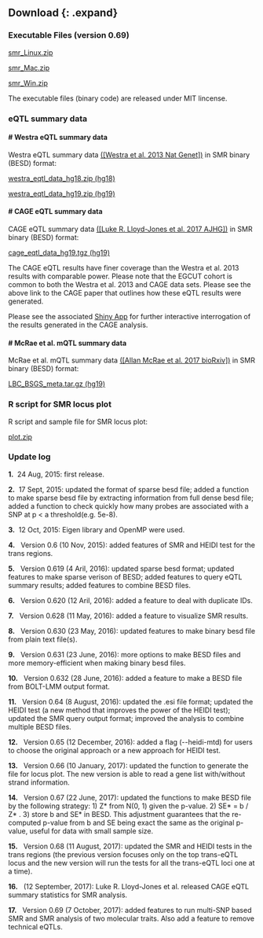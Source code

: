 
## Download {: .expand}
### Executable Files (version 0.69) 

[smr\_Linux.zip](download/smr_Linux.zip)

[smr\_Mac.zip](download/smr_Mac.zip)

[smr\_Win.zip](download/smr_Win.zip)

The executable files (binary code) are released under MIT lincense.

### eQTL summary data 

#### \# Westra eQTL summary data

Westra eQTL summary data [([Westra et al. 2013 Nat Genet])](http://www.ncbi.nlm.nih.gov/pubmed/24013639) in SMR
binary (BESD) format:

[westra\_eqtl\_data\_hg18.zip (hg18)](download/westra_eqtl_hg18.zip)

[westra\_eqtl\_data\_hg19.zip (hg19)](download/westra_eqtl_hg19.zip)


#### \# CAGE eQTL summary data

CAGE eQTL summary data [([Luke R. Lloyd-Jones et al. 2017 AJHG])](http://www.cell.com/ajhg/abstract/S0002-9297(16)30532-8) in SMR binary (BESD) format:

[cage\_eqtl\_data\_hg19.tgz (hg19)](http://www.cnsgenomics.com/data/CAGE/cage_eqtl_data_hg19.tgz)

The CAGE eQTL results have finer coverage than the Westra et al. 2013
results with comparable power. Please note that the EGCUT cohort is
common to both the Westra et al. 2013 and CAGE data sets. Please see the
above link to the CAGE paper that outlines how these eQTL results were
generated.

Please see the associated [Shiny App](http://cnsgenomics.com/shiny/CAGE/) for further interactive
interrogation of the results generated in the CAGE analysis.

#### \# McRae et al. mQTL summary data

McRae et al. mQTL summary data [([Allan McRae et al. 2017 bioRxiv])](https://www.biorxiv.org/content/early/2017/07/21/166710) in SMR binary (BESD) format:

[LBC\_BSGS\_meta.tar.gz (hg19)](http://cnsgenomics.com/data/SMR/LBC_BSGS_meta.tar.gz)

### R script for SMR locus plot 

R script and sample file for SMR locus plot:

[plot.zip](download/plot.zip)


### Update log 


**1.**  24 Aug, 2015: first release.

**2.**  17 Sept, 2015: updated the format of sparse besd file; added a
function to make sparse besd file by extracting information from full
dense besd file; added a function to check quickly how many probes are
associated with a SNP at p &lt; a threshold(e.g. 5e-8).

**3.**  12 Oct, 2015: Eigen library and OpenMP were used.

**4.**   Version 0.6 (10 Nov, 2015): added features of SMR and HEIDI
test for the trans regions.

**5.**   Version 0.619 (4 Aril, 2016): updated sparse besd format;
updated features to make sparse verison of BESD; added features to query
eQTL summary results; added features to combine BESD files.

**6.**   Version 0.620 (12 Aril, 2016): added a feature to deal with
duplicate IDs.

**7.**   Version 0.628 (11 May, 2016): added a feature to visualize SMR
results.

**8.**   Version 0.630 (23 May, 2016): updated features to make binary
besd file from plain text file(s).

**9.**   Version 0.631 (23 June, 2016): more options to make BESD files
and more memory-efficient when making binary besd files.

**10.**   Version 0.632 (28 June, 2016): added a feature to make a BESD
file from BOLT-LMM output format.

**11.**   Version 0.64 (8 August, 2016): updated the .esi file format;
updated the HEIDI test (a new method that improves the power of the
HEIDI test); updated the SMR query output format; improved the analysis
to combine multiple BESD files.

**12.**   Version 0.65 (12 December, 2016): added a flag (\--heidi-mtd)
for users to choose the original approach or a new approach for HEIDI
test.

**13.**   Version 0.66 (10 January, 2017): updated the function to
generate the file for locus plot. The new version is able to read a gene
list with/without strand information.

**14.**   Version 0.67 (22 June, 2017): updated the functions to make
BESD file by the following strategy: 1) Z\* from N(0, 1) given the
p-value. 2) SE\* = b / Z\* . 3) store b and SE\* in BESD. This
adjustment guarantees that the re-computed p-value from b and SE being
exact the same as the original p-value, useful for data with small
sample size.

**15.**   Version 0.68 (11 August, 2017): updated the SMR and HEIDI
tests in the trans regions (the previous version focuses only on the top
trans-eQTL locus and the new version will run the tests for all the
trans-eQTL loci one at a time).

**16.**   (12 September, 2017): Luke R. Lloyd-Jones et al. released CAGE
eQTL summary statistics for SMR analysis.

**17.**   Version 0.69 (7 October, 2017): added features to run
multi-SNP based SMR and SMR analysis of two molecular traits. Also add a
feature to remove technical eQTLs.

